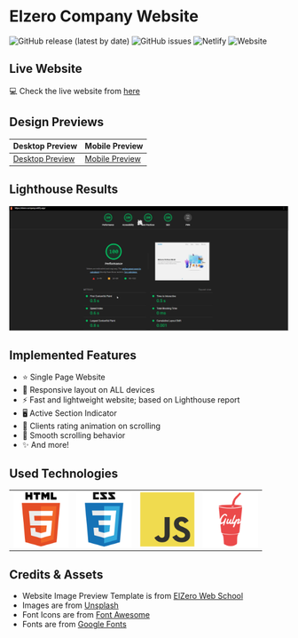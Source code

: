 # Elzero Company Website

![GitHub release (latest by date)](https://img.shields.io/github/v/release/ibrahimelmokhtar/elzero-company) ![GitHub issues](https://img.shields.io/github/issues/ibrahimelmokhtar/elzero-company) ![Netlify](https://img.shields.io/netlify/a1cd8d52-e0ad-476c-8162-cde976fffd3a) ![Website](https://img.shields.io/website?down_message=offline&up_message=online&url=https%3A%2F%2Felzero-company.netlify.app%2F)

## Live Website

💻 Check the live website from [here](https://elzero-company.netlify.app/)

## Design Previews

| Desktop Preview | Mobile Preview |
| --------------- | -------------- |
| [Desktop Preview](.github/preview-desktop.png) | [Mobile Preview](.github/preview-mobile.png) |

## Lighthouse Results

![Lighthouse Report](.github/elzero-company-lighthouse-100.gif)

## Implemented Features

- ⭐ Single Page Website
- 🤖 Responsive layout on ALL devices
- ⚡ Fast and lightweight website; based on Lighthouse report
- 🖥️ Active Section Indicator
- 🌟 Clients rating animation on scrolling
- 🌱 Smooth scrolling behavior
- ✨ And more!

## Used Technologies

<table>
  <tr>
    <td>
      <img src="https://raw.githubusercontent.com/devicons/devicon/master/icons/html5/html5-original-wordmark.svg" width="100" height="100">
    </td>
    <td>
      <img src="https://raw.githubusercontent.com/devicons/devicon/master/icons/css3/css3-original-wordmark.svg" width="100" height="100">
    </td>
    <td>
      <img src="https://raw.githubusercontent.com/devicons/devicon/master/icons/javascript/javascript-original.svg" width="100" height="100">
    </td>
    <td>
      <img src="https://raw.githubusercontent.com/devicons/devicon/master/icons/gulp/gulp-plain.svg" width="100" height="100">
    </td>
  </tr>
</table>

## Credits & Assets

- Website Image Preview Template is from [ElZero Web School](https://elzero.org/)
- Images are from [Unsplash](https://unsplash.com/)
- Font Icons are from [Font Awesome](https://fontawesome.com/)
- Fonts are from [Google Fonts](https://fonts.google.com/)

